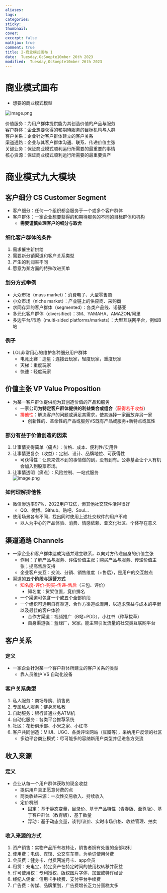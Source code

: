 ```yaml
---
aliases: 
tags: 
categories:
sticky:
thumbnail:
cover: 
excerpt: false
mathjax: true
comment: true
title: 2-商业模式画布 1
date:  Tuesday,OcSoepte10mber 26th 2023
modified:  Tuesday,OcSoepte10mber 26th 2023
---
```


# 商业模式画布

- 想要的商业模式模型

![image.png](https://chillcharlie-img.oss-cn-hangzhou.aliyuncs.com/image%2F2023%2F09%2F26%2Fa08191b40ab4eac3703afe259c014d64_20230926112707.png)

价值服务：为用户群体提供能为其创造价值的产品与服务  
客户群体：企业想要获得的和期待服务的目标机构与人群  
客户关系：企业针对客户群体建立的客户关系  
渠道通路：企业与其客户群体沟通、联系、传递价值主张  
关键业务：保证商业模式顺利运行所需要的最重要的事情  
核心资源：保证商业模式顺利运行所需要的最重要资产

# 商业模式九大模块

## 客户细分 CS Customer Segment

- 客户细分：任何一个组织都会服务于一个或多个客户群体
- 客户群体：一家企业想要获得的和期待服务的不同的目标群体和机构
	- **需要谨慎处理客户的细分与取舍**

### 细化客户群体的条件

1. 需求催生新供给
2. 需要新分销渠道和客户关系类型
3. 产生的利润率不同
4. 愿意为某方面的特殊改进买单

### 划分方式举例

- 大众市场（mass market）：消费电子、大型零售商
- 小众市场（niche market）：产业链上的供应商、采购商
- 求同存异的客户群体（segmented）：各类产品线、诺基亚
- 多元化客户群体（diversified）：3M、YAMAHA、AMAZON/阿里
- 多边平台/市场（multi-sided platforms/markets）：大型互联网平台，例如B站

### 例子

- LOL非常用心的维护各种细分用户群体
	- 电竞比赛：造星；连接云玩家，轻度玩家，重度玩家
	- 天梯：重度玩家
	- 快速：轻度玩家

## 价值主张 VP Value Proposition

- 为某一客户群体提供能为其创造价值的产品和服务
	- 一家公司**为特定客户群体提供的利益集合或组合**（<font color="#ff0000">获得若干收益</font>）
	- <font color="#ff0000">排他性</font>：解决客户的问题或满足其需求，使其选择一家而放弃另一家
		- 创新性的、革命性的产品或服务VS既有产品或服务+新特点或属性

### 部分有益于价值创造的因素

1. 让事情变得简单（痛点）：价格、成本、便利性/实用性
2. 让事情更复杂（收益）：定制、设计、品牌地位、可获得性
	- 可获得性：让原来做不到的事情做的到，没有到有。公募基金让个人有机会加入到股票市场。
3. 让事情透明（痛点）：风险控制、一站式服务  
![image.png](https://chillcharlie-img.oss-cn-hangzhou.aliyuncs.com/image%2F2023%2F09%2F28%2F98d1c49a69c1f3d47300f3614cadda86_20230928105616.png)

### 如何理解排他性

- 微信渗透率97%，2022用户12亿，但其他社交软件活得很好
	- QQ、微博、Github、贴吧、Soul...
- 使用场景各有不同，找出同时使用上述社交软件的用户不难
	- 以人为中心的产品体验、消费、情感依赖、亚文化社区、个体存在意义

## 渠道通路 Channels

- 一家企业和客户群体达成沟通并建立联系，以向对方传递自身的价值主张
	- 作用：了解产品与服务、评估价值主张；购买产品与服务、传递价值主张；提高售后支持
	- 企业客户交互：交流、分销、销售维度（+售后），是用户的交互触点
- 渠道的**五个阶段与运营方式**
	- <font color="#ff0000">知名度-评价-购买-传递-售后</font>（三包、评价）
		- 知名度：货架位置，竞价排名
	- 一个渠道可包含一个或五个全部阶段
	- 一个组织可选用自有渠道、合作方渠道或混用，以追求获益与成本的平衡以及最佳的客户体验
		- 合作方渠道：视频推广（B站+PDD），小红书（种草拔草）
		- 自身渠道强：蓝绿厂，米家。能主带引发流量的社交类互联网平台

## 客户关系 

### 定义

- 一家企业针对某一个客户群体所建立的客户关系的类型
	- 靠人员维护 VS 自动化设备

### 客户关系类型

1. 私人服务：商场导购、销售员
2. 专属私人服务：健身房私教
3. 自助服务：银行普通业务ATM机
4. 自动化服务：各类平台推荐系统
5. 社区：花粉俱乐部、小米之家、小红书
6. 客户共同创造：MIUI、UGC、各类评论网站（豆瓣等），采纳用户反馈的社区
	- 多边平台商业模式：尽可能多的容纳新用户类型并促进各方交流

## 收入来源

### 定义

- 企业从每一个用户群体获取的现金收益
	- 提供用户真正愿意付费的点
	- 两类收益来源：一次性交易收入、持续收入
	- 定价机制
		- 固定：基于静态变量，目录价、基于产品特性（青春版、至尊版）、基于客户群体（教育版）、基于数量
		- 浮动：基于动态变量，谈判/议价、实时市场价格、收益管理、拍卖

### 收入来源的方式

1. 资产销售：实物产品所有权转让，销售者拥有处置的全部权利
2. 使用费：电信、宾馆、公交车车票，为单词使用付费
3. 会员费：健身卡、付费网游月卡、app会员
4. 租赁：充电宝，特定资产在特定时间的使用权转移并获益
5. 许可使用权：专利授权、版权图片字体、加盟或特许经营
6. 经纪人佣金：信用卡手续费、支付平台手续费
7. 广告费：传媒、品牌策划，广告费增长乏力分蛋糕太多